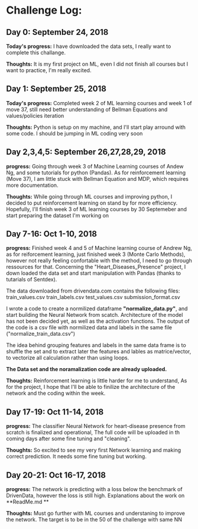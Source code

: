 # Challenge Log:

## Day 0: September 24, 2018

**Today's progress:** I have downloaded the data sets, I really want to complete this challange.

**Thoughts:** It is my first project on ML, even I did not finish all courses but I want to practice, I'm really excited.

## Day 1: September 25, 2018

**Today's progress:** Completed week 2 of ML learning courses and week 1 of move 37, still need better understanding of Bellman Equations and values/policies iteration

**Thoughts:** Python is setup on my machine, and I'll start play arround with some code. I should be jumping in ML coding very soon

## Day 2,3,4,5: September 26,27,28,29, 2018

**progress:** Going through week 3 of Machine Learning courses of Andew Ng, and some tutorials for python (Pandas). As for reinforcement learning (Move 37), I am little stuck with Bellman Equation and MDP, which requires more documentation. 

**Thoughts:** While going through ML courses and improving python, I decided to put reinforcement learning on stand by for more efficiency.
Hopefully, I'll finish week 3 of ML learning courses by 30 Septemeber and start preparing the dataset I'm working on

## Day 7-16: Oct 1-10, 2018

**progress:** Finished week 4 and 5 of Machine learning course of Andrew Ng, as for reiforcement learning, just finished week 3 (Monte Carlo Methods), however not really feeling confortable with the method, I need to go through ressources for that.
Concerning the "Heart_Diseases_Presence" project, I down loaded the data set and start manipulation with Pandas (thanks to tutarials of Sentdex).

The data downloaded from drivendata.com contains the following files:
train_values.csv
train_labels.csv
test_values.csv
submission_format.csv

I wrote a code to create a normilized dataframe **"normalize_data.py"**, and start building the Neural Network from scatch.
Architecture of the model has not been decided yet, as well as the activation functions.
The output of the code is a csv file with normilized data and labels in the same file ("normalize_train_data.csv")

The idea behind grouping features and labels in the same data frame is to shuffle the set and to extract later the features and lables as matrice/vector, to vectorize all calculation rather than using loops.


**The Data set and the noramalization code are already uploaded.**

**Thoughts:** Reinforcement learning is little harder for me to understand, 
As for the project, I hope that I'll be able to finilize the architecture of the network and the coding within the week.


## Day 17-19: Oct 11-14, 2018

**progress:** The classifier Neural Network for heart-disease presence from scratch is finalized and operational, 
The full code will be uploaded in th coming days after some fine tuning and "cleaning".

**Thoughts:** So excited to see my very first Network learning and making correct prediction. It needs some fine tuning but working.
## Day 20-21: Oct 16-17, 2018

**progress:** The network is predicting with a loss below the benchmark of DrivenData, however the loss is still high. Explanations about the work on **ReadMe.md **

**Thoughts:** Must go further with ML courses and understaning to improve the network.
The target is to be in the 50 of the challenge with same NN

